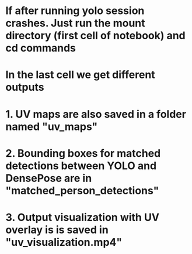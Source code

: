 # If after running yolo session crashes. Just run the mount directory (first cell of notebook) and cd commands
# In the last cell we get different outputs
  # 1. UV maps are also saved in a folder named "uv_maps"
  # 2. Bounding boxes for matched detections between YOLO and DensePose are in "matched_person_detections"
  # 3. Output visualization with UV overlay is is saved in "uv_visualization.mp4"
  
